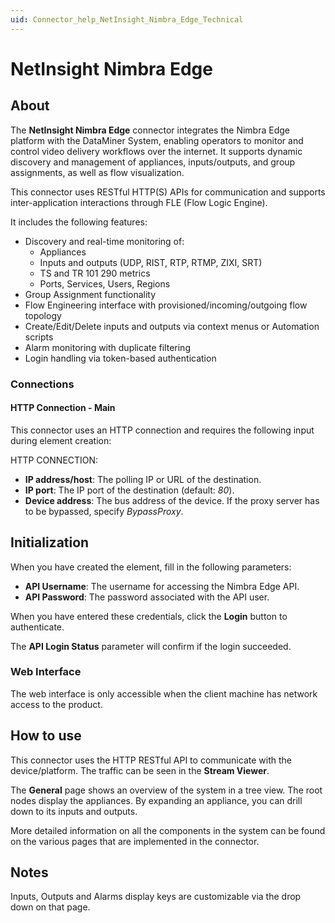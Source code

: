 ```yaml
---
uid: Connector_help_NetInsight_Nimbra_Edge_Technical
---
```


# NetInsight Nimbra Edge

## About

The **NetInsight Nimbra Edge** connector integrates the Nimbra Edge platform with the DataMiner System, enabling operators to monitor and control video delivery workflows over the internet. It supports dynamic discovery and management of appliances, inputs/outputs, and group assignments, as well as flow visualization.

This connector uses RESTful HTTP(S) APIs for communication and supports inter-application interactions through FLE (Flow Logic Engine).

It includes the following features:

- Discovery and real-time monitoring of:
  - Appliances
  - Inputs and outputs (UDP, RIST, RTP, RTMP, ZIXI, SRT)
  - TS and TR 101 290 metrics
  - Ports, Services, Users, Regions
- Group Assignment functionality
- Flow Engineering interface with provisioned/incoming/outgoing flow topology
- Create/Edit/Delete inputs and outputs via context menus or Automation scripts
- Alarm monitoring with duplicate filtering
- Login handling via token-based authentication

### Connections

#### HTTP Connection - Main

This connector uses an HTTP connection and requires the following input during element creation:

HTTP CONNECTION:

- **IP address/host**: The polling IP or URL of the destination.
- **IP port**: The IP port of the destination (default: *80*).
- **Device address**: The bus address of the device. If the proxy server has to be bypassed, specify *BypassProxy*.

## Initialization

When you have created the element, fill in the following parameters:

- **API Username**: The username for accessing the Nimbra Edge API.
- **API Password**: The password associated with the API user.

When you have entered these credentials, click the **Login** button to authenticate.

The **API Login Status** parameter will confirm if the login succeeded.

### Web Interface

The web interface is only accessible when the client machine has network access to the product.

## How to use

This connector uses the HTTP RESTful API to communicate with the device/platform. The traffic can be seen in the **Stream Viewer**.

The **General** page shows an overview of the system in a tree view. The root nodes display the appliances. By expanding an appliance, you can drill down to its inputs and outputs.

More detailed information on all the components in the system can be found on the various pages that are implemented in the connector.

## Notes

Inputs, Outputs and Alarms display keys are customizable via the drop down on that page.
